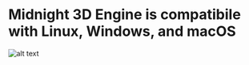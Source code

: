 # Midnight 3D Engine is compatibile with Linux, Windows, and macOS #
![alt text](https://github.com/jimdox/Midnight/blob/master/engine/res/midnight-prev.png)




